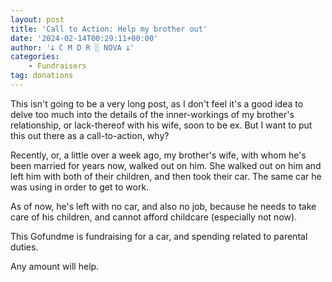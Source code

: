 ```yaml
---
layout: post
title: 'Call to Action: Help my brother out'
date: '2024-02-14T00:29:11+00:00'
author: '𐕣 C M D R ░ NOVA 𐕣'
categories:
    - Fundraisers
tag: donations
---
```


<!-- wp:paragraph -->
<p>This isn't going to be a very long post, as I don't feel it's a good idea to delve too much into the details of the inner-workings of my brother's relationship, or lack-thereof with his wife, soon to be ex. But I want to put this out there as a call-to-action, why?</p>
<!-- /wp:paragraph -->

<!-- wp:html -->
<div class="gfm-embed" data-url="https://www.gofundme.com/f/my-son-and-his-babies-abandoned/widget/large?sharesheet=CAMPAIGN_PAGE"></div>
            <script defer src="https://www.gofundme.com/static/js/embed.js"></script>
<!-- /wp:html -->

<!-- wp:paragraph -->
<p>Recently, or, a little over a week ago, my brother's wife, with whom he's been married for years now, walked out on him. She walked out on him and left him with both of their children, and then took their car. The same car he was using in order to get to work.</p>
<!-- /wp:paragraph -->

<!-- wp:paragraph -->
<p>As of now, he's left with no car, and also no job, because he needs to take care of his children, and cannot afford childcare (especially not now).</p>
<!-- /wp:paragraph -->

<!-- wp:paragraph -->
<p>This Gofundme is fundraising for a car, and spending related to parental duties.</p>
<!-- /wp:paragraph -->

<!-- wp:paragraph -->
<p>Any amount will help.</p>
<!-- /wp:paragraph -->